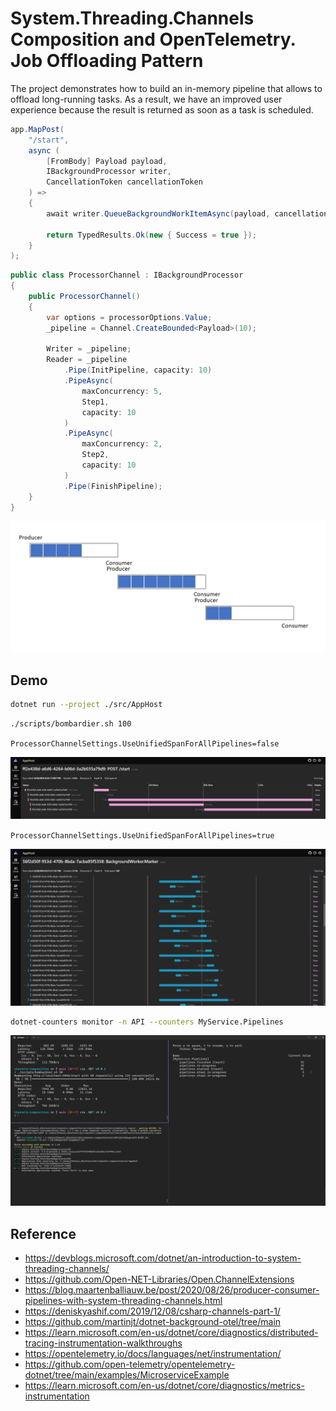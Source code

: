 # System.Threading.Channels Composition and OpenTelemetry. Job Offloading Pattern

The project demonstrates how to build an in-memory pipeline that allows to offload long-running tasks. As a result, we have an improved user experience because the result is returned as soon as a task is scheduled.

```csharp
app.MapPost(
    "/start",
    async (
        [FromBody] Payload payload,
        IBackgroundProcessor writer,
        CancellationToken cancellationToken
    ) =>
    {
        await writer.QueueBackgroundWorkItemAsync(payload, cancellationToken);

        return TypedResults.Ok(new { Success = true });
    }
);
```

```csharp
public class ProcessorChannel : IBackgroundProcessor
{
    public ProcessorChannel()
    {
        var options = processorOptions.Value;
        _pipeline = Channel.CreateBounded<Payload>(10);

        Writer = _pipeline;
        Reader = _pipeline
            .Pipe(InitPipeline, capacity: 10)
            .PipeAsync(
                maxConcurrency: 5,
                Step1,
                capacity: 10
            )
            .PipeAsync(
                maxConcurrency: 2,
                Step2,
                capacity: 10
            )
            .Pipe(FinishPipeline);
    }
}
```

![producer-consumer](/assets/producer-consumer.png)

## Demo

```bash
dotnet run --project ./src/AppHost
```

```bash
./scripts/bombardier.sh 100
```

`ProcessorChannelSettings.UseUnifiedSpanForAllPipelines=false`

![pipeline-trace](/assets/pipeline-trace.png)

`ProcessorChannelSettings.UseUnifiedSpanForAllPipelines=true`

![batch-trace](/assets/batch-trace.png)


```bash
dotnet-counters monitor -n API --counters MyService.Pipelines
```

![metrics](/assets/metrics.png)

## Reference

* <https://devblogs.microsoft.com/dotnet/an-introduction-to-system-threading-channels/>
* <https://github.com/Open-NET-Libraries/Open.ChannelExtensions>
* <https://blog.maartenballiauw.be/post/2020/08/26/producer-consumer-pipelines-with-system-threading-channels.html>
* <https://deniskyashif.com/2019/12/08/csharp-channels-part-1/>
* <https://github.com/martinjt/dotnet-background-otel/tree/main>
* <https://learn.microsoft.com/en-us/dotnet/core/diagnostics/distributed-tracing-instrumentation-walkthroughs>
* <https://opentelemetry.io/docs/languages/net/instrumentation/>
* <https://github.com/open-telemetry/opentelemetry-dotnet/tree/main/examples/MicroserviceExample>
* <https://learn.microsoft.com/en-us/dotnet/core/diagnostics/metrics-instrumentation>
